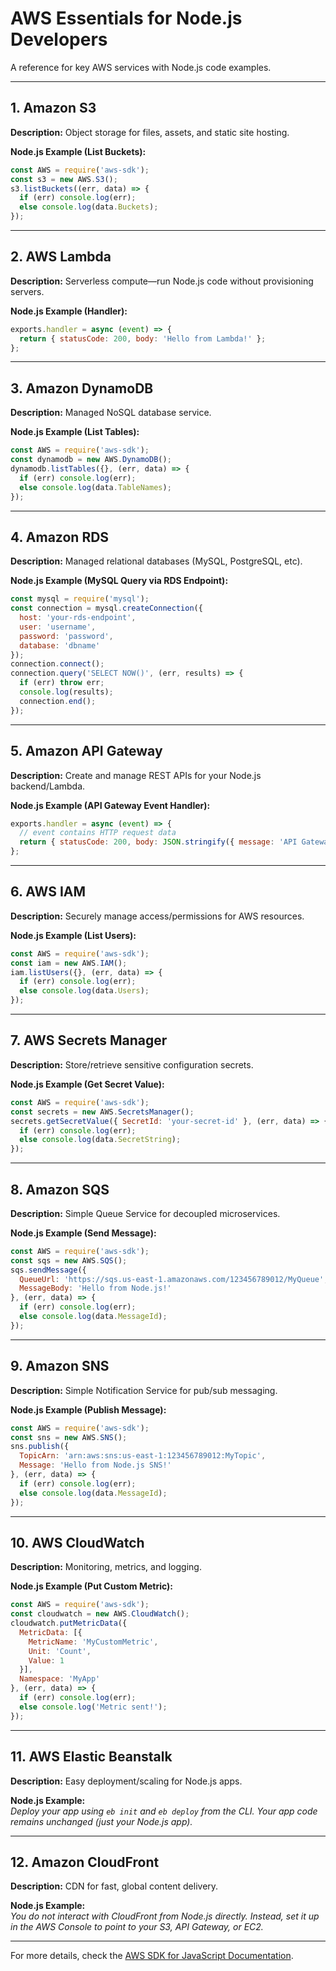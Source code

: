 # AWS Essentials for Node.js Developers

A reference for key AWS services with Node.js code examples.

---

## 1. Amazon S3

**Description:** Object storage for files, assets, and static site hosting.

**Node.js Example (List Buckets):**
```js
const AWS = require('aws-sdk');
const s3 = new AWS.S3();
s3.listBuckets((err, data) => {
  if (err) console.log(err);
  else console.log(data.Buckets);
});
```

---

## 2. AWS Lambda

**Description:** Serverless compute—run Node.js code without provisioning servers.

**Node.js Example (Handler):**
```js
exports.handler = async (event) => {
  return { statusCode: 200, body: 'Hello from Lambda!' };
};
```

---

## 3. Amazon DynamoDB

**Description:** Managed NoSQL database service.

**Node.js Example (List Tables):**
```js
const AWS = require('aws-sdk');
const dynamodb = new AWS.DynamoDB();
dynamodb.listTables({}, (err, data) => {
  if (err) console.log(err);
  else console.log(data.TableNames);
});
```

---

## 4. Amazon RDS

**Description:** Managed relational databases (MySQL, PostgreSQL, etc).

**Node.js Example (MySQL Query via RDS Endpoint):**
```js
const mysql = require('mysql');
const connection = mysql.createConnection({
  host: 'your-rds-endpoint',
  user: 'username',
  password: 'password',
  database: 'dbname'
});
connection.connect();
connection.query('SELECT NOW()', (err, results) => {
  if (err) throw err;
  console.log(results);
  connection.end();
});
```

---

## 5. Amazon API Gateway

**Description:** Create and manage REST APIs for your Node.js backend/Lambda.

**Node.js Example (API Gateway Event Handler):**
```js
exports.handler = async (event) => {
  // event contains HTTP request data
  return { statusCode: 200, body: JSON.stringify({ message: 'API Gateway works!' }) };
};
```

---

## 6. AWS IAM

**Description:** Securely manage access/permissions for AWS resources.

**Node.js Example (List Users):**
```js
const AWS = require('aws-sdk');
const iam = new AWS.IAM();
iam.listUsers({}, (err, data) => {
  if (err) console.log(err);
  else console.log(data.Users);
});
```

---

## 7. AWS Secrets Manager

**Description:** Store/retrieve sensitive configuration secrets.

**Node.js Example (Get Secret Value):**
```js
const AWS = require('aws-sdk');
const secrets = new AWS.SecretsManager();
secrets.getSecretValue({ SecretId: 'your-secret-id' }, (err, data) => {
  if (err) console.log(err);
  else console.log(data.SecretString);
});
```

---

## 8. Amazon SQS

**Description:** Simple Queue Service for decoupled microservices.

**Node.js Example (Send Message):**
```js
const AWS = require('aws-sdk');
const sqs = new AWS.SQS();
sqs.sendMessage({
  QueueUrl: 'https://sqs.us-east-1.amazonaws.com/123456789012/MyQueue',
  MessageBody: 'Hello from Node.js!'
}, (err, data) => {
  if (err) console.log(err);
  else console.log(data.MessageId);
});
```

---

## 9. Amazon SNS

**Description:** Simple Notification Service for pub/sub messaging.

**Node.js Example (Publish Message):**
```js
const AWS = require('aws-sdk');
const sns = new AWS.SNS();
sns.publish({
  TopicArn: 'arn:aws:sns:us-east-1:123456789012:MyTopic',
  Message: 'Hello from Node.js SNS!'
}, (err, data) => {
  if (err) console.log(err);
  else console.log(data.MessageId);
});
```

---

## 10. AWS CloudWatch

**Description:** Monitoring, metrics, and logging.

**Node.js Example (Put Custom Metric):**
```js
const AWS = require('aws-sdk');
const cloudwatch = new AWS.CloudWatch();
cloudwatch.putMetricData({
  MetricData: [{
    MetricName: 'MyCustomMetric',
    Unit: 'Count',
    Value: 1
  }],
  Namespace: 'MyApp'
}, (err, data) => {
  if (err) console.log(err);
  else console.log('Metric sent!');
});
```

---

## 11. AWS Elastic Beanstalk

**Description:** Easy deployment/scaling for Node.js apps.

**Node.js Example:**  
_Deploy your app using `eb init` and `eb deploy` from the CLI. Your app code remains unchanged (just your Node.js app)._

---

## 12. Amazon CloudFront

**Description:** CDN for fast, global content delivery.

**Node.js Example:**  
_You do not interact with CloudFront from Node.js directly. Instead, set it up in the AWS Console to point to your S3, API Gateway, or EC2._

---

For more details, check the [AWS SDK for JavaScript Documentation](https://docs.aws.amazon.com/sdk-for-javascript/).